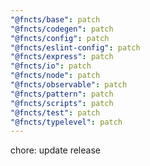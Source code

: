 ```yaml
---
"@fncts/base": patch
"@fncts/codegen": patch
"@fncts/config": patch
"@fncts/eslint-config": patch
"@fncts/express": patch
"@fncts/io": patch
"@fncts/node": patch
"@fncts/observable": patch
"@fncts/pattern": patch
"@fncts/scripts": patch
"@fncts/test": patch
"@fncts/typelevel": patch
---
```


chore: update release
